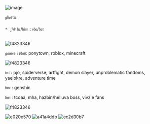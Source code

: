 ![image](https://github.com/easy2deceive/easy2deceive/assets/170835376/7a1060c9-5f8e-4eb9-8d41-a3a7094821a1)

𝔤𝔥𝔬𝔰𝔱𝔦𝔢

*ೃ༄ 𝔥𝔢/𝔥𝔦𝔪 : 𝔰𝔥𝔢/𝔥𝔢𝔯

![f4823346](https://github.com/easy2deceive/easy2deceive/assets/170835376/e869a2e0-f350-48f3-adf3-5783ddd417f9)

𝔤𝔞𝔪𝔢𝔰 𝔦 𝔭𝔩𝔞𝔶: ponytown, roblox, minecraft

![f4823346](https://github.com/easy2deceive/easy2deceive/assets/170835376/e869a2e0-f350-48f3-adf3-5783ddd417f9)

𝔦𝔫𝔱 : pjo, spiderverse, artfight, demon slayer, unproblematic fandoms, yaelokre, adventure time

𝔦𝔴𝔠 : genshin

𝔡𝔫𝔦 : tcoaa, mha, hazbin/helluva boss, vivzie fans

![f4823346](https://github.com/easy2deceive/easy2deceive/assets/170835376/e869a2e0-f350-48f3-adf3-5783ddd417f9)

![e020e570](https://github.com/easy2deceive/easy2deceive/assets/170835376/4653c9a1-e151-4b7c-b719-148795458ff0) ![a41a4ddb](https://github.com/easy2deceive/easy2deceive/assets/170835376/db884639-07bc-49d9-acbe-bf2bbad4511a) ![ec2d30b7](https://github.com/easy2deceive/easy2deceive/assets/170835376/29188afb-8afe-4ad2-9a76-cdf64dbe5176)
